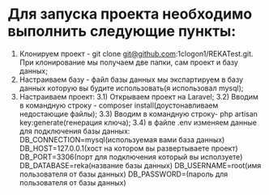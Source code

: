 <h1>Для запуска проекта необходимо выполнить следующие пункты:</h1>

1) Клонируем проект - git clone git@github.com:1clogon1/REKATest.git.
При клонирование мы получаем две папки, сам проект и базу данных;
2) Настраиваем базу - файл базы данных мы экспартируем в базу данных которую вы будите использовать(я использовал mysql);
3) Настраиваем проект:
   3.1) Открываем проект на Laravel;
   3.2) Вводим в командную строку - composer install(доустонавливаем недостающие файлы);
   3.3) Вводим в командную строку- php artisan key:generate(генерация ключа);
   3.4) в файле .env изменяем данные для подключения базы данных:
      DB_CONNECTION=mysql(используемая вами база данных)
      DB_HOST=127.0.0.1(хост на котором вы развертываете проект)
      DB_PORT=3306(порт для подключения который вы исползуете)
      DB_DATABASE=reka(название базы данных)
      DB_USERNAME=root(имя пользователя от базы данных)
      DB_PASSWORD=(пароль для пользователя от базы данных)
      
